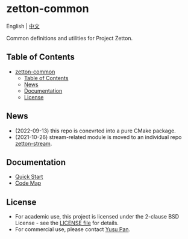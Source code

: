 # zetton-common

English | [中文](README_CN.md)

Common definitions and utilities for Project Zetton.

## Table of Contents

- [zetton-common](#zetton-common)
  - [Table of Contents](#table-of-contents)
  - [News](#news)
  - [Documentation](#documentation)
  - [License](#license)

## News

- (2022-09-13) this repo is conevrted into a pure CMake package.
- (2021-10-26) stream-related module is moved to an individual repo [zetton-stream](https://github.com/project-zetton/zetton-stream).

## Documentation

- [Quick Start](docs/zh_CN/quickstart/README.md)
- [Code Map](docs/zh_CN/specs/codemap.md)

## License

- For academic use, this project is licensed under the 2-clause BSD License - see the [LICENSE file](LICENSE) for details.
- For commercial use, please contact [Yusu Pan](mailto:xxdsox@gmail.com).
